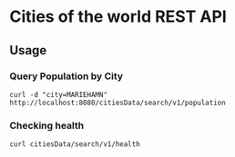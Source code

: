 # Cities of the world REST API
## Usage

### Query Population by City
`curl -d "city=MARIEHAMN" http://localhost:8080/citiesData/search/v1/population`

### Checking health
`curl citiesData/search/v1/health`